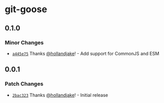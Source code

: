 # git-goose

## 0.1.0

### Minor Changes

- [`a445e75`](https://github.com/hollandjake/git-goose/commit/a445e759a3d7e30cf81300f9c2a652f8debae977) Thanks [@hollandjake](https://github.com/hollandjake)! - Add support for CommonJS and ESM

## 0.0.1

### Patch Changes

- [`2bac323`](https://github.com/hollandjake/git-goose/commit/2bac323186bdd174e5bccb803afb92f1bf6fb4dc) Thanks [@hollandjake](https://github.com/hollandjake)! - Initial release
